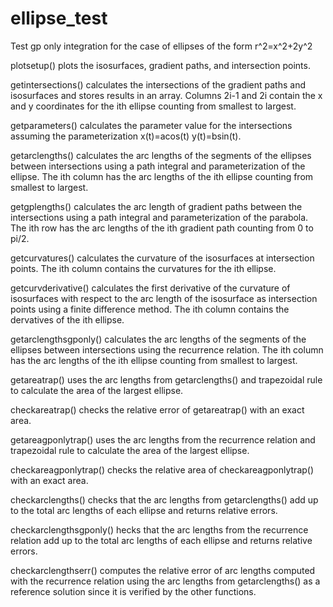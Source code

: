 # ellipse_test
Test gp only integration for the case of ellipses of the form r^2=x^2+2y^2

plotsetup() plots the isosurfaces, gradient paths, and intersection points.

getintersections() calculates the intersections of the gradient paths and isosurfaces and stores results in an array. Columns 2i-1 and 2i contain the x and y coordinates for the ith ellipse counting from smallest to largest.

getparameters() calculates the parameter value for the intersections assuming the parameterization x(t)=acos(t) y(t)=bsin(t).

getarclengths() calculates the arc lengths of the segments of the ellipses between intersections using a path integral and parameterization of the ellipse. The ith column has the arc lengths of the ith ellipse counting from smallest to largest.

getgplengths() calculates the arc length of gradient paths between the intersections using a path integral and parameterization of the parabola. The ith row has the arc lengths of the ith gradient path counting from 0 to pi/2.

getcurvatures() calculates the curvature of the isosurfaces at intersection points. The ith column contains the curvatures for the ith ellipse.

getcurvderivative() calculates the first derivative of the curvature of isosurfaces with respect to the arc length of the isosurface as intersection points using a finite difference method. The ith column contains the dervatives of the ith ellipse.

getarclengthsgponly() calculates the arc lengths of the segments of the ellipses between intersections using the recurrence relation. The ith column has the arc lengths of the ith ellipse counting from smallest to largest.

getareatrap() uses the arc lengths from getarclengths() and trapezoidal rule to calculate the area of the largest ellipse.

checkareatrap() checks the relative error of getareatrap() with an exact area.

getareagponlytrap() uses the arc lengths from the recurrence relation and trapezoidal rule to calculate the area of the largest ellipse.

checkareagponlytrap() checks the relative area of checkareagponlytrap() with an exact area.

checkarclengths() checks that the arc lengths from getarclengths() add up to the total arc lengths of each ellipse and returns relative errors.

checkarclengthsgponly() hecks that the arc lengths from the recurrence relation add up to the total arc lengths of each ellipse and returns relative errors.

checkarclengthserr() computes the relative error of arc lengths computed with the recurrence relation using the arc lengths from getarclengths() as a reference solution since it is verified by the other functions. 

